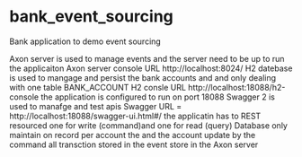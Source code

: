 # bank_event_sourcing
Bank application to demo event sourcing

Axon server is used to manage events and the server need to be up to run the applicaiton
Axon server console URL http://localhost:8024/
H2 datebase is used to mangage and persist the bank accounts and and only dealing with one table BANK_ACCOUNT 
H2 consle URL http://localhost:18088/h2-console
the application is configured to run on port 18088
Swagger 2 is used to manafge and test apis
Swagger URL  = http://localhost:18088/swagger-ui.html#/
the applicatin has to REST resourced one for write  (command)and one for read (query)
Database only maintain on record per account the and the account update by the command
all transction stored in the event store in the Axon server


